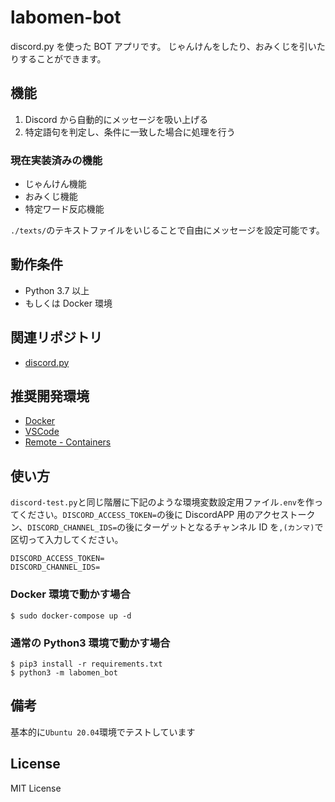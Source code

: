 # labomen-bot

discord.py を使った BOT アプリです。
じゃんけんをしたり、おみくじを引いたりすることができます。

## 機能

1. Discord から自動的にメッセージを吸い上げる
2. 特定語句を判定し、条件に一致した場合に処理を行う

### 現在実装済みの機能

- じゃんけん機能
- おみくじ機能
- 特定ワード反応機能

`./texts/`のテキストファイルをいじることで自由にメッセージを設定可能です。

## 動作条件

- Python 3.7 以上
- もしくは Docker 環境

## 関連リポジトリ

- [discord.py](https://github.com/Rapptz/discord.py)

## 推奨開発環境

- [Docker](https://www.docker.com/)
- [VSCode](https://azure.microsoft.com/ja-jp/products/visual-studio-code/)
- [Remote - Containers](https://marketplace.visualstudio.com/items?itemName=ms-vscode-remote.remote-containers)

## 使い方

`discord-test.py`と同じ階層に下記のような環境変数設定用ファイル`.env`を作ってください。`DISCORD_ACCESS_TOKEN=`の後に DiscordAPP 用のアクセストークン、`DISCORD_CHANNEL_IDS=`の後にターゲットとなるチャンネル ID を`,(カンマ)`で区切って入力してください。

```env
DISCORD_ACCESS_TOKEN=
DISCORD_CHANNEL_IDS=
```

### Docker 環境で動かす場合

```shell
$ sudo docker-compose up -d
```

### 通常の Python3 環境で動かす場合

```shell
$ pip3 install -r requirements.txt
$ python3 -m labomen_bot
```

## 備考

基本的に`Ubuntu 20.04`環境でテストしています

## License

MIT License
